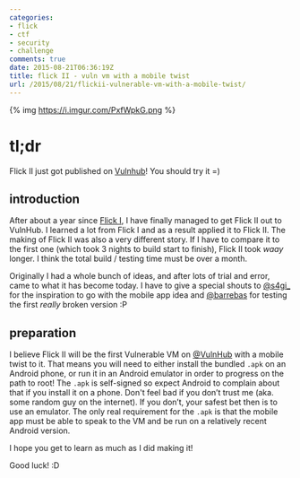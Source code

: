 ```yaml
---
categories:
- flick
- ctf
- security
- challenge
comments: true
date: 2015-08-21T06:36:19Z
title: flick II - vuln vm with a mobile twist
url: /2015/08/21/flickii-vulnerable-vm-with-a-mobile-twist/
---
```


{% img https://i.imgur.com/PxfWpkG.png %}

# tl;dr
Flick II just got published on [Vulnhub](https://www.vulnhub.com/entry/flick-2,122/)! You should try it =)

## introduction
After about a year since [Flick I](https://www.vulnhub.com/entry/flick-1,99/), I have finally managed to get Flick II out to VulnHub. I learned a lot from Flick I and as a result applied it to Flick II. The making of Flick II was also a very different story. If I have to compare it to the first one (which took 3 nights to build start to finish), Flick II took *waay* longer. I think the total build / testing time must be over a month.

Originally I had a whole bunch of ideas, and after lots of trial and error, came to what it has become today. I have to give a special shouts to [@s4gi_](https://twitter.com/s4gi_) for the inspiration to go with the mobile app idea and [@barrebas](https://twitter.com/barrebas) for testing the first *really* broken version :P

## preparation
I believe Flick II will be the first Vulnerable VM on [@VulnHub](https://twitter.com/VulnHub) with a mobile twist to it. That means you will need to either install the bundled `.apk` on an Android phone, or run it in an Android emulator in order to progress on the path to root! The `.apk` is self-signed so expect Android to complain about that if you install it on a phone. Don't feel bad if you don’t trust me (aka. some random guy on the internet). If you don’t, your safest bet then is to use an emulator. The only real requirement for the `.apk` is that the mobile app must be able to speak to the VM and be run on a relatively recent Android version.

I hope you get to learn as much as I did making it!

Good luck! :D
